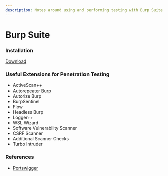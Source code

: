 ```yaml
---
description: Notes around using and performing testing with Burp Suite
---
```


# Burp Suite

### Installation

[Download](https://portswigger.net/burp/communitydownload)

### Useful Extensions for Penetration Testing

* ActiveScan++
* Autorepeater Burp
* Autorize Burp
* BurpSentinel
* Flow
* Headless Burp
* Logger++
* WSL Wizard
* Software Vulnerability Scanner
* CSRF Scanner
* Additional Scanner Checks
* Turbo Intruder

### References

* [Portswigger](https://portswigger.net)
